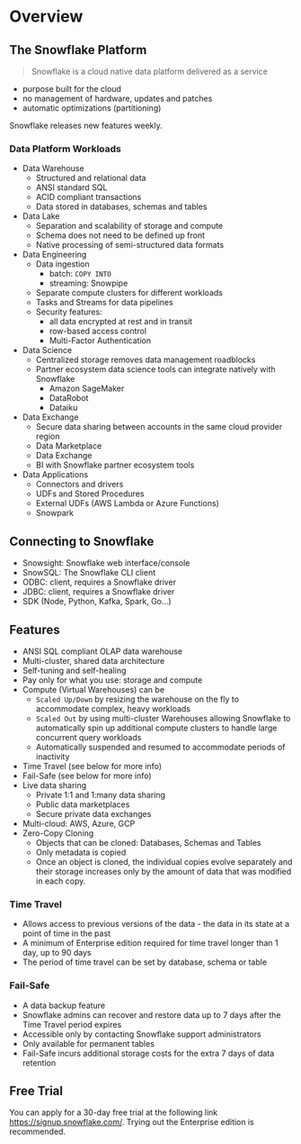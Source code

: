 # Overview #

## The Snowflake Platform ##
> Snowflake is a cloud native data platform delivered as a service
* purpose built for the cloud
* no management of hardware, updates and patches
* automatic optimizations (partitioning)

Snowflake releases new features weekly.

### Data Platform Workloads ###
* Data Warehouse
  * Structured and relational data
  * ANSI standard SQL
  * ACID compliant transactions
  * Data stored in databases, schemas and tables
* Data Lake
  * Separation and scalability of storage and compute
  * Schema does not need to be defined up front
  * Native processing of semi-structured data formats
* Data Engineering
  * Data ingestion
    * batch: `COPY INTO`
    * streaming: Snowpipe
  * Separate compute clusters for different workloads
  * Tasks and Streams for data pipelines
  * Security features:
    * all data encrypted at rest and in transit
    * row-based access control
    * Multi-Factor Authentication
* Data Science
  * Centralized storage removes data management roadblocks
  * Partner ecosystem data science tools can integrate natively with Snowflake
    * Amazon SageMaker
    * DataRobot
    * Dataiku
* Data Exchange
  * Secure data sharing between accounts in the same cloud provider region
  * Data Marketplace
  * Data Exchange
  * BI with Snowflake partner ecosystem tools
* Data Applications
  * Connectors and drivers
  * UDFs and Stored Procedures
  * External UDFs (AWS Lambda or Azure Functions)
  * Snowpark

## Connecting to Snowflake
* Snowsight: Snowflake web interface/console
* SnowSQL: The Snowflake CLI client
* ODBC: client, requires a Snowflake driver
* JDBC: client, requires a Snowflake driver
* SDK (Node, Python, Kafka, Spark, Go…)

## Features ##
* ANSI SQL compliant OLAP data warehouse
* Multi-cluster, shared data architecture
* Self-tuning and self-healing
* Pay only for what you use: storage and compute
* Compute (Virtual Warehouses) can be
  * `Scaled Up/Down` by resizing the warehouse on the fly to accommodate complex, heavy workloads
  * `Scaled Out` by using multi-cluster Warehouses allowing Snowflake to automatically spin up additional compute clusters to handle large concurrent query workloads
  * Automatically suspended and resumed to accommodate periods of inactivity
* Time Travel (see below for more info)
* Fail-Safe (see below for more info)
* Live data sharing
  * Private 1:1 and 1:many data sharing
  * Public data marketplaces
  * Secure private data exchanges
* Multi-cloud: AWS, Azure, GCP
* Zero-Copy Cloning
  * Objects that can be cloned: Databases, Schemas and Tables
  * Only metadata is copied
  * Once an object is cloned, the individual copies evolve separately and their storage increases only by the amount of data that was modified in each copy.

### Time Travel ###
* Allows access to previous versions of the data - the data in its state at a point of time in the past
* A minimum of Enterprise edition required for time travel longer than 1 day, up to 90 days
* The period of time travel can be set by database, schema or table

### Fail-Safe ###
* A data backup feature
* Snowflake admins can recover and restore data up to 7 days after the Time Travel period expires
* Accessible only by contacting Snowflake support administrators
* Only available for permanent tables
* Fail-Safe incurs additional storage costs for the extra 7 days of data retention

## Free Trial ##
You can apply for a 30-day free trial at the following link https://signup.snowflake.com/. Trying out the Enterprise edition is recommended.
